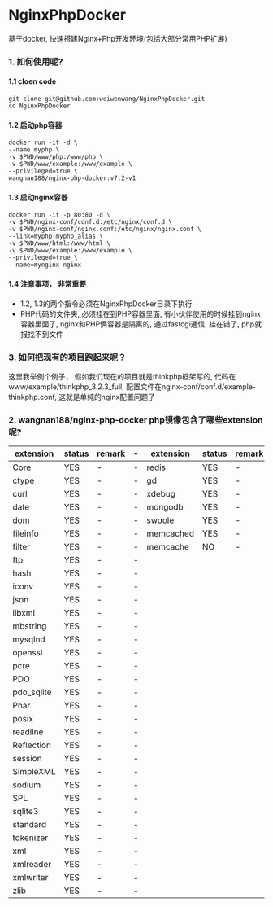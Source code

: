 # NginxPhpDocker
基于docker, 快速搭建Nginx+Php开发环境(包括大部分常用PHP扩展)

### 1. 如何使用呢?

#### 1.1 cloen code
```
git clone git@github.com:weiwenwang/NginxPhpDocker.git
cd NginxPhpDocker
```

#### 1.2 启动php容器
```
docker run -it -d \
--name myphp \
-v $PWD/www/php:/www/php \
-v $PWD/www/example:/www/example \
--privileged=true \
wangnan188/nginx-php-docker:v7.2-v1
```

#### 1.3 启动nginx容器
```
docker run -it -p 80:80 -d \
-v $PWD/nginx-conf/conf.d:/etc/nginx/conf.d \
-v $PWD/nginx-conf/nginx.conf:/etc/nginx/nginx.conf \
--link=myphp:myphp_alias \
-v $PWD/www/html:/www/html \
-v $PWD/www/example:/www/example \
--privileged=true \
--name=mynginx nginx
```

#### 1.4 注意事项， 非常重要

- 1.2, 1.3的两个指令必须在NginxPhpDocker目录下执行
- PHP代码的文件夹, 必须挂在到PHP容器里面, 有小伙伴使用的时候挂到nginx容器里面了, nginx和PHP俩容器是隔离的, 通过fastcgi通信, 挂在错了, php就报找不到文件


### 3. 如何把现有的项目跑起来呢？

这里我举例个例子， 假如我们现在的项目就是thinkphp框架写的, 代码在www/example/thinkphp_3.2.3_full, 配置文件在nginx-conf/conf.d/example-thinkphp.conf, 这就是单纯的nginx配置问题了


### 2. wangnan188/nginx-php-docker php镜像包含了哪些extension呢?

extension | status| remark |- | extension | status|remark |- |
---|---|--|-- |--|--|--|--
Core | YES|- |-|redis|YES|-|-
ctype | YES|-|-|gd|YES|-|-
curl | YES|-|-|xdebug|YES|-|-
date | YES|-|-|mongodb|YES|-|-
dom | YES|-|-|swoole|YES|-|-
fileinfo| YES|-|-|memcached|YES|-|-
filter | YES|-|-|memcache|NO|-|-
ftp | YES|-|-||
hash | YES|-|-||
iconv | YES|-|-||
json | YES|-|-||
libxml | YES|-|-||
mbstring | YES|-|-||
mysqlnd | YES|-|-||
openssl | YES|-|-||
pcre| YES|-|-||
PDO| YES|-|-||
pdo_sqlite| YES|-|-||
Phar| YES|-|-||
posix | YES|-|-||
readline | YES|-|-||
Reflection | YES|-|-||
session | YES|-|-||
SimpleXML | YES|-|-||
sodium | YES|-|-||
SPL | YES|-|-||
sqlite3 | YES|-|-||
standard | YES|-|-||
tokenizer | YES|-|-||
xml | YES|-|-||
xmlreader | YES|-|-||
xmlwriter | YES|-|-||
zlib | YES|-|-||
